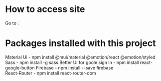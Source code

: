 # How to access site

Go to :

# Packages installed with this project

Material Ui - npm install @mui/material @emotion/react @emotion/styled
Sass - npm install -g sass
Better UI for goole sign In - npm install react-google-button
Firebase - npm install --save firebase  
React-Router - npm install react-router-dom
